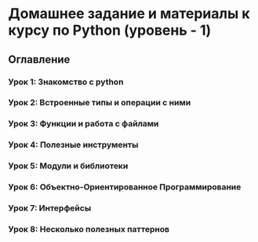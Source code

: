 # Домашнее задание и материалы к курсу по Python (уровень - 1)

## Оглавление

### Урок 1: Знакомство с python

### Урок 2: Встроенные типы и операции с ними

### Урок 3: Функции и работа с файлами

### Урок 4: Полезные инструменты

### Урок 5: Модули и библиотеки

### Урок 6: Объектно-Ориентированное Программирование

### Урок 7: Интерфейсы

### Урок 8: Несколько полезных паттернов
